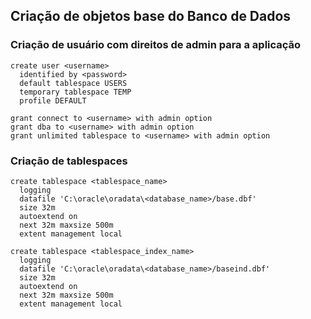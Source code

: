 ## Criação de objetos base do Banco de Dados

### Criação de usuário com direitos de admin para a aplicação
```
create user <username>
  identified by <password>
  default tablespace USERS
  temporary tablespace TEMP
  profile DEFAULT
  
grant connect to <username> with admin option
grant dba to <username> with admin option
grant unlimited tablespace to <username> with admin option
```
  
### Criação de tablespaces
```
create tablespace <tablespace_name>
  logging
  datafile 'C:\oracle\oradata\<database_name>/base.dbf' 
  size 32m 
  autoextend on 
  next 32m maxsize 500m
  extent management local

create tablespace <tablespace_index_name>
  logging
  datafile 'C:\oracle\oradata\<database_name>/baseind.dbf' 
  size 32m 
  autoextend on 
  next 32m maxsize 500m
  extent management local
```
